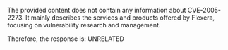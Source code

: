 The provided content does not contain any information about CVE-2005-2273. It mainly describes the services and products offered by Flexera, focusing on vulnerability research and management.

Therefore, the response is: UNRELATED